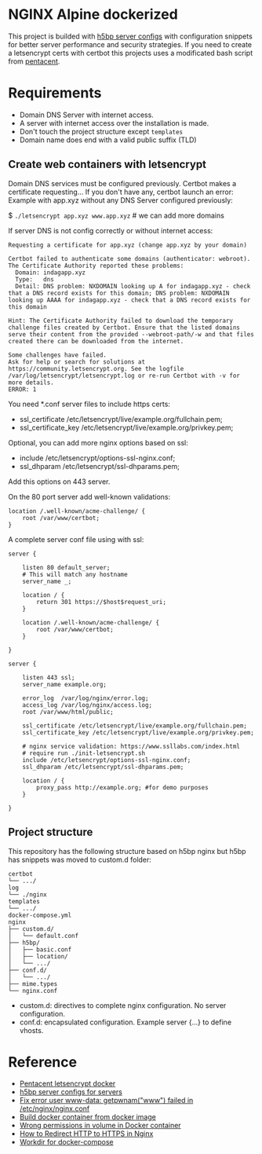 # NGINX Alpine dockerized

This project is builded with [h5bp server configs](https://github.com/h5bp/server-configs-nginx.git) with configuration snippets for better server performance and security strategies.
If you need to create a letsencrypt certs with certbot this projects uses a modificated bash script from [pentacent](https://pentacent.medium.com/nginx-and-lets-encrypt-with-docker-in-less-than-5-minutes-b4b8a60d3a71).

# Requirements

* Domain DNS Server with internet access.
* A server with internet access over the installation is made.
* Don't touch the project structure except `templates`
* Domain name does end with a valid public suffix (TLD)

## Create web containers with letsencrypt

Domain DNS services must be configured previously. Certbot makes a certificate requesting... If you don't have any, certbot launch an error:
Example with app.xyz without any DNS Server configured previously:

$ `./letsencrypt app.xyz www.app.xyz` # we can add more domains

If server DNS is not config correctly or without internet access:

```text
Requesting a certificate for app.xyz (change app.xyz by your domain)

Certbot failed to authenticate some domains (authenticator: webroot). The Certificate Authority reported these problems:
  Domain: indagapp.xyz
  Type:   dns
  Detail: DNS problem: NXDOMAIN looking up A for indagapp.xyz - check that a DNS record exists for this domain; DNS problem: NXDOMAIN looking up AAAA for indagapp.xyz - check that a DNS record exists for this domain

Hint: The Certificate Authority failed to download the temporary challenge files created by Certbot. Ensure that the listed domains serve their content from the provided --webroot-path/-w and that files created there can be downloaded from the internet.

Some challenges have failed.
Ask for help or search for solutions at https://community.letsencrypt.org. See the logfile /var/log/letsencrypt/letsencrypt.log or re-run Certbot with -v for more details.
ERROR: 1
```

You need *.conf server files to include https certs:

* ssl_certificate /etc/letsencrypt/live/example.org/fullchain.pem;
* ssl_certificate_key /etc/letsencrypt/live/example.org/privkey.pem;

Optional, you can add more nginx options based on ssl:
* include /etc/letsencrypt/options-ssl-nginx.conf;
* ssl_dhparam /etc/letsencrypt/ssl-dhparams.pem;

Add this options on 443 server.

On the 80 port server add well-known validations:

```text
location /.well-known/acme-challenge/ {
    root /var/www/certbot;
}
```

A complete server conf file using with ssl:

```text
server {

    listen 80 default_server;
    # This will match any hostname
    server_name _;

    location / {
        return 301 https://$host$request_uri;
    }

    location /.well-known/acme-challenge/ {
        root /var/www/certbot;
    }

}

server {

    listen 443 ssl;
    server_name example.org;

    error_log  /var/log/nginx/error.log;
    access_log /var/log/nginx/access.log;
    root /var/www/html/public;

    ssl_certificate /etc/letsencrypt/live/example.org/fullchain.pem;
    ssl_certificate_key /etc/letsencrypt/live/example.org/privkey.pem;

    # nginx service validation: https://www.ssllabs.com/index.html
    # require run ./init-letsencrypt.sh
    include /etc/letsencrypt/options-ssl-nginx.conf;
    ssl_dhparam /etc/letsencrypt/ssl-dhparams.pem;

    location / {
        proxy_pass http://example.org; #for demo purposes
    }

}
```

## Project structure

This repository has the following structure based on h5bp nginx but h5bp has snippets was moved to custom.d folder:

```text
certbot
└── .../
log
└── ./nginx
templates
└── .../
docker-compose.yml
nginx
├── custom.d/
│   └── default.conf
├── h5bp/
│   ├── basic.conf
│   ├── location/
│   └── .../
├── conf.d/
│   └── .../
├── mime.types
└── nginx.conf
```

* custom.d: directives to complete nginx configuration. No server configuration.
* conf.d: encapsulated configuration. Example server {...} to define vhosts.

# Reference

* [Pentacent letsencrypt docker](https://pentacent.medium.com/nginx-and-lets-encrypt-with-docker-in-less-than-5-minutes-b4b8a60d3a71)
* [h5bp server configs for servers](https://github.com/h5bp/server-configs-nginx.git)
* [Fix error user www-data: getpwnam("www") failed in /etc/nginx/nginx.conf](http://blog.tobiasforkel.de/en/2016/09/10/nginx-docker-container-and-getpwnamwww-data-problem/)
* [Build docker container from docker image](https://docs.docker.com/compose/compose-file/build/#illustrative-sample)
* [Wrong permissions in volume in Docker container](https://stackoverflow.com/a/59879136)
* [How to Redirect HTTP to HTTPS in Nginx](https://phoenixnap.com/kb/redirect-http-to-https-nginx)
* [Workdir for docker-compose](https://stackoverflow.com/a/43290357)
